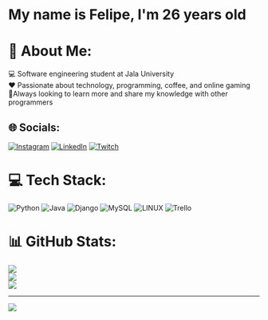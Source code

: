 # My name is Felipe, I'm 26 years old

# 💫 About Me:
💻 Software engineering student at Jala University<br>❤ Passionate about technology, programming, coffee, and online gaming<br>🤝Always looking to learn more and share my knowledge with other programmers


## 🌐 Socials:
[![Instagram](https://img.shields.io/badge/Instagram-%23E4405F.svg?logo=Instagram&logoColor=white)](https://instagram.com/@ifelipi) [![LinkedIn](https://img.shields.io/badge/LinkedIn-%230077B5.svg?logo=linkedin&logoColor=white)](https://linkedin.com/in/devfelipe-alves) [![Twitch](https://img.shields.io/badge/Twitch-%239146FF.svg?logo=Twitch&logoColor=white)](https://twitch.tv/srfelipz) 

# 💻 Tech Stack:
![Python](https://img.shields.io/badge/python-3670A0?style=for-the-badge&logo=python&logoColor=ffdd54) ![Java](https://img.shields.io/badge/java-%23ED8B00.svg?style=for-the-badge&logo=java&logoColor=white) ![Django](https://img.shields.io/badge/django-%23092E20.svg?style=for-the-badge&logo=django&logoColor=white) ![MySQL](https://img.shields.io/badge/mysql-%2300f.svg?style=for-the-badge&logo=mysql&logoColor=white) ![LINUX](https://img.shields.io/badge/Linux-FCC624?style=for-the-badge&logo=linux&logoColor=black) ![Trello](https://img.shields.io/badge/Trello-%23026AA7.svg?style=for-the-badge&logo=Trello&logoColor=white)
# 📊 GitHub Stats:
![](https://github-readme-stats.vercel.app/api?username=alves-py&theme=algolia&hide_border=false&include_all_commits=false&count_private=false)<br/>
![](https://github-readme-streak-stats.herokuapp.com/?user=alves-py&theme=algolia&hide_border=false)<br/>
![](https://github-readme-stats.vercel.app/api/top-langs/?username=alves-py&theme=algolia&hide_border=false&include_all_commits=false&count_private=false&layout=compact)

---
[![](https://visitcount.itsvg.in/api?id=alves-py&icon=0&color=0)](https://visitcount.itsvg.in)

<!-- Proudly created with GPRM ( https://gprm.itsvg.in ) -->
